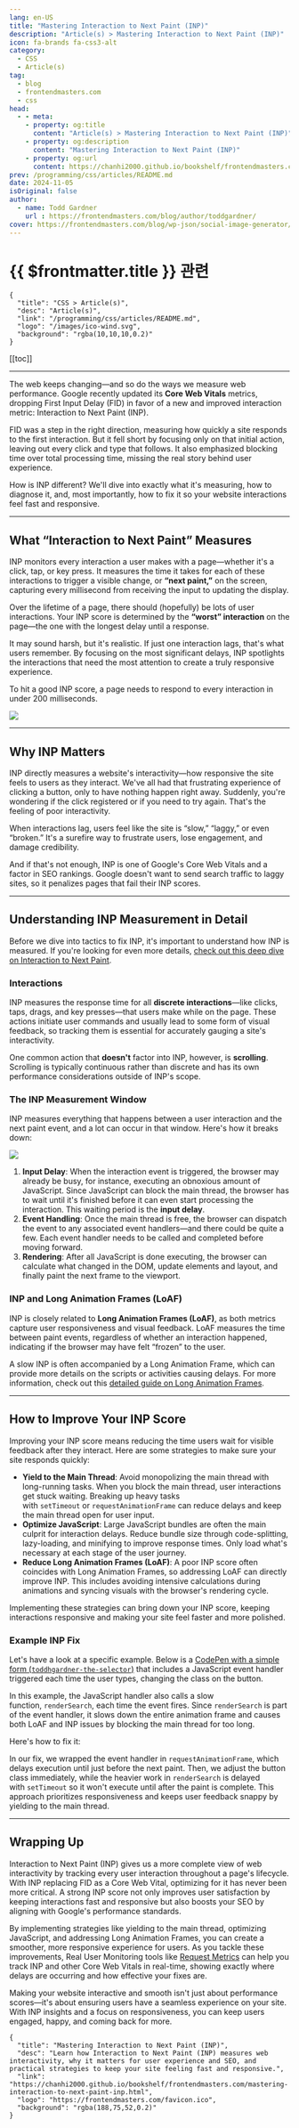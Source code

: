 ```yaml
---
lang: en-US
title: "Mastering Interaction to Next Paint (INP)"
description: "Article(s) > Mastering Interaction to Next Paint (INP)"
icon: fa-brands fa-css3-alt
category:
  - CSS
  - Article(s)
tag:
  - blog
  - frontendmasters.com
  - css
head:
  - - meta:
    - property: og:title
      content: "Article(s) > Mastering Interaction to Next Paint (INP)"
    - property: og:description
      content: "Mastering Interaction to Next Paint (INP)"
    - property: og:url
      content: https://chanhi2000.github.io/bookshelf/frontendmasters.com/mastering-interaction-to-next-paint-inp.html
prev: /programming/css/articles/README.md
date: 2024-11-05
isOriginal: false
author:
  - name: Todd Gardner
    url : https://frontendmasters.com/blog/author/toddgardner/
cover: https://frontendmasters.com/blog/wp-json/social-image-generator/v1/image/4318
---
```


# {{ $frontmatter.title }} 관련

```component VPCard
{
  "title": "CSS > Article(s)",
  "desc": "Article(s)",
  "link": "/programming/css/articles/README.md",
  "logo": "/images/ico-wind.svg",
  "background": "rgba(10,10,10,0.2)"
}
```

[[toc]]

---

<SiteInfo
  name="Mastering Interaction to Next Paint (INP)"
  desc="Learn how Interaction to Next Paint (INP) measures web interactivity, why it matters for user experience and SEO, and practical strategies to keep your site feeling fast and responsive."
  url="https://frontendmasters.com/blog/mastering-interaction-to-next-paint-inp/"
  logo="https://frontendmasters.com/favicon.ico"
  preview="https://frontendmasters.com/blog/wp-json/social-image-generator/v1/image/4318"/>

The web keeps changing—and so do the ways we measure web performance. Google recently updated its **Core Web Vitals** metrics, dropping First Input Delay (FID) in favor of a new and improved interaction metric: Interaction to Next Paint (INP).

FID was a step in the right direction, measuring how quickly a site responds to the first interaction. But it fell short by focusing only on that initial action, leaving out every click and type that follows. It also emphasized blocking time over total processing time, missing the real story behind user experience.

How is INP different? We'll dive into exactly what it's measuring, how to diagnose it, and, most importantly, how to fix it so your website interactions feel fast and responsive.

---

## What “Interaction to Next Paint” Measures

INP monitors every interaction a user makes with a page—whether it's a click, tap, or key press. It measures the time it takes for each of these interactions to trigger a visible change, or **“next paint,”** on the screen, capturing every millisecond from receiving the input to updating the display.

Over the lifetime of a page, there should (hopefully) be lots of user interactions. Your INP score is determined by the **“worst” interaction** on the page—the one with the longest delay until a response.

It may sound harsh, but it's realistic. If just one interaction lags, that's what users remember. By focusing on the most significant delays, INP spotlights the interactions that need the most attention to create a truly responsive experience.

To hit a good INP score, a page needs to respond to every interaction in under 200 milliseconds.

![](https://i0.wp.com/frontendmasters.com/blog/wp-content/uploads/2024/11/inp_score_ranges.png?resize=1024%2C256&ssl=1)

---

## Why INP Matters

INP directly measures a website's interactivity—how responsive the site feels to users as they interact. We've all had that frustrating experience of clicking a button, only to have nothing happen right away. Suddenly, you're wondering if the click registered or if you need to try again. That's the feeling of poor interactivity.

When interactions lag, users feel like the site is “slow,” “laggy,” or even “broken.” It's a surefire way to frustrate users, lose engagement, and damage credibility.

And if that's not enough, INP is one of Google's Core Web Vitals and a factor in SEO rankings. Google doesn't want to send search traffic to laggy sites, so it penalizes pages that fail their INP scores.

---

## Understanding INP Measurement in Detail

Before we dive into tactics to fix INP, it's important to understand how INP is measured. If you're looking for even more details, [check out this deep dive on Interaction to Next Paint](https://requestmetrics.com/web-performance/inp-interaction-to-next-paint/).

### Interactions

INP measures the response time for all **discrete interactions**—like clicks, taps, drags, and key presses—that users make while on the page. These actions initiate user commands and usually lead to some form of visual feedback, so tracking them is essential for accurately gauging a site's interactivity.

One common action that **doesn't** factor into INP, however, is **scrolling**. Scrolling is typically continuous rather than discrete and has its own performance considerations outside of INP's scope.

### The INP Measurement Window

INP measures everything that happens between a user interaction and the next paint event, and a lot can occur in that window. Here's how it breaks down:

![](https://i0.wp.com/frontendmasters.com/blog/wp-content/uploads/2024/11/inp_measurement_window.png?resize=1024%2C266&ssl=1)

1. **Input Delay**: When the interaction event is triggered, the browser may already be busy, for instance, executing an obnoxious amount of JavaScript. Since JavaScript can block the main thread, the browser has to wait until it's finished before it can even start processing the interaction. This waiting period is the **input delay**.
2. **Event Handling**: Once the main thread is free, the browser can dispatch the event to any associated event handlers—and there could be quite a few. Each event handler needs to be called and completed before moving forward.
3. **Rendering**: After all JavaScript is done executing, the browser can calculate what changed in the DOM, update elements and layout, and finally paint the next frame to the viewport.

### INP and Long Animation Frames (LoAF)

INP is closely related to **Long Animation Frames (LoAF)**, as both metrics capture user responsiveness and visual feedback. LoAF measures the time between paint events, regardless of whether an interaction happened, indicating if the browser may have felt “frozen” to the user.

A slow INP is often accompanied by a Long Animation Frame, which can provide more details on the scripts or activities causing delays. For more information, check out this [<FontIcon icon="fas fa-globe"/>detailed guide on Long Animation Frames](https://requestmetrics.com/web-performance/long-animation-frame-loaf/).

---

## How to Improve Your INP Score

Improving your INP score means reducing the time users wait for visible feedback after they interact. Here are some strategies to make sure your site responds quickly:

- **Yield to the Main Thread**: Avoid monopolizing the main thread with long-running tasks. When you block the main thread, user interactions get stuck waiting. Breaking up heavy tasks with `setTimeout` or `requestAnimationFrame` can reduce delays and keep the main thread open for user input.
- **Optimize JavaScript**: Large JavaScript bundles are often the main culprit for interaction delays. Reduce bundle size through code-splitting, lazy-loading, and minifying to improve response times. Only load what's necessary at each stage of the user journey.
- **Reduce Long Animation Frames (LoAF)**: A poor INP score often coincides with Long Animation Frames, so addressing LoAF can directly improve INP. This includes avoiding intensive calculations during animations and syncing visuals with the browser's rendering cycle.

Implementing these strategies can bring down your INP score, keeping interactions responsive and making your site feel faster and more polished.

### Example INP Fix

Let's have a look at a specific example. Below is a [CodePen with a simple form (<FontIcon icon="fa-brands fa-codepen"/>`toddhgardner-the-selector`)](https://codepen.io/toddhgardner-the-selector/pen/yLmKKVV) that includes a JavaScript event handler triggered each time the user types, changing the class on the button.

<CodePen
  user="toddhgardner"
  slug-hash="yLmKKVV"
  title="Interaction to Next Paint Demo"
  :default-tab="['css','result']"
  :theme="$isDarkmode ? 'dark': 'light'"/>

In this example, the JavaScript handler also calls a slow function, `renderSearch`, each time the event fires. Since `renderSearch` is part of the event handler, it slows down the entire animation frame and causes both LoAF and INP issues by blocking the main thread for too long.

Here's how to fix it:

<CodePen
  user="toddhgardner"
  slug-hash="bGXvvjp"
  title="Interaction to Next Paint Demo - Solution"
  :default-tab="['css','result']"
  :theme="$isDarkmode ? 'dark': 'light'"/>

In our fix, we wrapped the event handler in `requestAnimationFrame`, which delays execution until just before the next paint. Then, we adjust the button class immediately, while the heavier work in `renderSearch` is delayed with `setTimeout` so it won't execute until after the paint is complete. This approach prioritizes responsiveness and keeps user feedback snappy by yielding to the main thread.

---

## Wrapping Up

Interaction to Next Paint (INP) gives us a more complete view of web interactivity by tracking every user interaction throughout a page's lifecycle. With INP replacing FID as a Core Web Vital, optimizing for it has never been more critical. A strong INP score not only improves user satisfaction by keeping interactions fast and responsive but also boosts your SEO by aligning with Google's performance standards.

By implementing strategies like yielding to the main thread, optimizing JavaScript, and addressing Long Animation Frames, you can create a smoother, more responsive experience for users. As you tackle these improvements, Real User Monitoring tools like [<FontIcon icon="fas fa-globe"/>Request Metrics](https://requestmetrics.com/) can help you track INP and other Core Web Vitals in real-time, showing exactly where delays are occurring and how effective your fixes are.

Making your website interactive and smooth isn't just about performance scores—it's about ensuring users have a seamless experience on your site. With INP insights and a focus on responsiveness, you can keep users engaged, happy, and coming back for more.

<!-- TODO: add ARTICLE CARD -->
```component VPCard
{
  "title": "Mastering Interaction to Next Paint (INP)",
  "desc": "Learn how Interaction to Next Paint (INP) measures web interactivity, why it matters for user experience and SEO, and practical strategies to keep your site feeling fast and responsive.",
  "link": "https://chanhi2000.github.io/bookshelf/frontendmasters.com/mastering-interaction-to-next-paint-inp.html",
  "logo": "https://frontendmasters.com/favicon.ico",
  "background": "rgba(188,75,52,0.2)"
}
```
